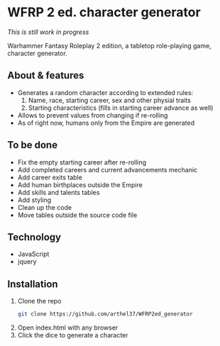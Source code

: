 # WFRP 2 ed. character generator

_This is still work in progress_

Warhammer Fantasy Roleplay 2 edition, a tabletop role-playing game, character generator.

## About & features

- Generates a random character according to extended rules:
  1. Name, race, starting career, sex and other physial traits
  2. Starting characteristics (fills in starting career advance as well)
- Allows to prevent values from changing if re-rolling
- As of right now, humans only from the Empire are generated

## To be done

- Fix the empty starting career after re-rolling
- Add completed careers and current advancements mechanic
- Add career exits table
- Add human birthplaces outside the Empire
- Add skills and talents tables
- Add styling
- Clean up the code
- Move tables outside the source code file

## Technology

- JavaScript
- jquery

## Installation

1. Clone the repo
   ```bash
   git clone https://github.com/arthel37/WFRP2ed_generator
   ```
2. Open index.html with any browser
3. Click the dice to generate a character
